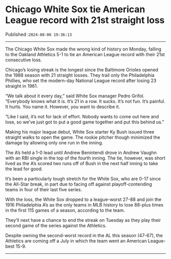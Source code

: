 # Chicago White Sox tie American League record with 21st straight loss

Published :`2024-08-06 19:36:13`

---

The Chicago White Sox made the wrong kind of history on Monday, falling to the Oakland Athletics 5-1 to tie an American League record with their 21st consecutive loss.

Chicago’s losing streak is the longest since the Baltimore Orioles opened the 1988 season with 21 straight losses. They trail only the Philadelphia Phillies, who set the modern-day National League record after losing 23 straight in 1961.

“We talk about it every day,” said White Sox manager Pedro Grifol. “Everybody knows what it is. It’s 21 in a row. It sucks. It’s not fun. It’s painful. It hurts. You name it. However, you want to describe it.

“Like I said, it’s not for lack of effort. Nobody wants to come out here and lose, so we’ve just got to put a good game together and put this behind us.”

Making his major league debut, White Sox starter Ky Bush issued three straight walks to open the game. The rookie pitcher though minimized the damage by allowing only one run in the inning.

The A’s held a 1-0 lead until Andrew Benintendi drove in Andrew Vaughn with an RBI single in the top of the fourth inning. The tie, however, was short lived as the A’s scored two runs off of Bush in the next half inning to take the lead for good.

It’s been a particularly tough stretch for the White Sox, who are 0-17 since the All-Star break, in part due to facing off against playoff-contending teams in four of their last five series.

With the loss, the White Sox dropped to a league-worst 27-88 and join the 1916 Philadelphia A’s as the only teams in MLB history to lose 88-plus times in the first 115 games of a season, according to the team.

They’ll next have a chance to end the streak on Tuesday as they play their second game of the series against the Athletics.

Despite owning the second-worst record in the AL this season (47-67), the Athletics are coming off a July in which the team went an American League-best 15-9.

---

